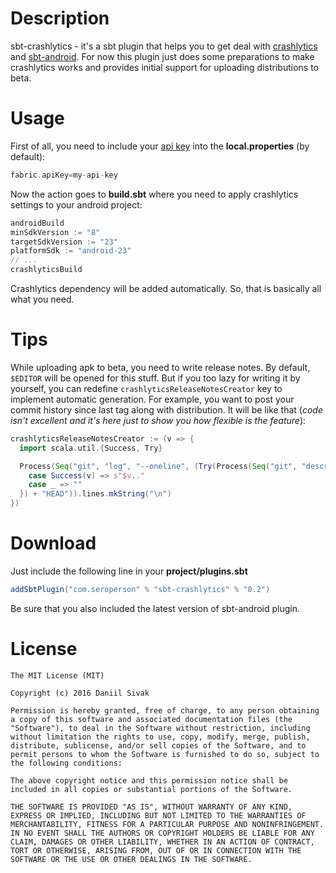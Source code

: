 Description
===========
sbt-crashlytics - it's a sbt plugin that helps you to get deal with [crashlytics](https://fabric.io/kits/android/crashlytics/)
and [sbt-android](https://github.com/scala-android/sbt-android). For now this plugin
just does some preparations to make crashlytics works and provides initial support
for uploading distributions to beta.

Usage
=====
First of all, you need to include your [api key](https://fabric.io/settings/organizations/)
into the **local.properties** (by default):

```scala
fabric.apiKey=my-api-key
```

Now the action goes to **build.sbt** where you need to apply crashlytics settings to
your android project:

```scala
androidBuild
minSdkVersion := "8"
targetSdkVersion := "23"
platformSdk := "android-23"
// ...
crashlyticsBuild
```

Crashlytics dependency will be added automatically.
So, that is basically all what you need.

Tips
====
While uploading apk to beta, you need to write release notes. By default, `$EDITOR`
will be opened for this stuff. But if you too lazy for writing it by yourself, you can
redefine `crashlyticsReleaseNotesCreator` key to implement automatic generation.
For example, you want to post your commit history since last tag along with distribution.
It will be like that (*code isn't excellent and it's here just to show you how
flexible is the feature*):

```scala
crashlyticsReleaseNotesCreator := (v => {
  import scala.util.{Success, Try}

  Process(Seq("git", "log", "--oneline", (Try(Process(Seq("git", "describe", "--abbrev=0", "--tags")).!!) match {
    case Success(v) => s"$v.."
    case _ => ""
  }) + "HEAD")).lines.mkString("\n")
})
```

Download
========
Just include the following line in your **project/plugins.sbt**

```scala
addSbtPlugin("com.seroperson" % "sbt-crashlytics" % "0.2")
```

Be sure that you also included the latest version of sbt-android plugin.

License
=======

```
The MIT License (MIT)

Copyright (c) 2016 Daniil Sivak

Permission is hereby granted, free of charge, to any person obtaining a copy of this software and associated documentation files (the "Software"), to deal in the Software without restriction, including without limitation the rights to use, copy, modify, merge, publish, distribute, sublicense, and/or sell copies of the Software, and to permit persons to whom the Software is furnished to do so, subject to the following conditions:

The above copyright notice and this permission notice shall be included in all copies or substantial portions of the Software.

THE SOFTWARE IS PROVIDED "AS IS", WITHOUT WARRANTY OF ANY KIND, EXPRESS OR IMPLIED, INCLUDING BUT NOT LIMITED TO THE WARRANTIES OF MERCHANTABILITY, FITNESS FOR A PARTICULAR PURPOSE AND NONINFRINGEMENT. IN NO EVENT SHALL THE AUTHORS OR COPYRIGHT HOLDERS BE LIABLE FOR ANY CLAIM, DAMAGES OR OTHER LIABILITY, WHETHER IN AN ACTION OF CONTRACT, TORT OR OTHERWISE, ARISING FROM, OUT OF OR IN CONNECTION WITH THE SOFTWARE OR THE USE OR OTHER DEALINGS IN THE SOFTWARE.
```
